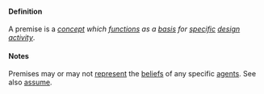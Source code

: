 #### Definition

A premise is a *[concept](https://github.com/gcassel/Modular-Organization-Terminology/blob/master/terms/concept.md) which [functions](https://github.com/gcassel/Modular-Organization-Terminology/blob/master/terms/function.md) as a [basis](https://github.com/gcassel/Modular-Organization-Terminology/blob/master/terms/base.md) for [specific](https://github.com/gcassel/Modular-Organization-Terminology/blob/master/terms/specific.md) [design](https://github.com/gcassel/Modular-Organization-Terminology/blob/master/terms/design.md) [activity](https://github.com/gcassel/Modular-Organization-Terminology/blob/master/terms/activity.md)*.

#### Notes

Premises may or may not [represent](https://github.com/gcassel/Modular-Organization-Terminology/blob/master/terms/represent.md) the [beliefs](https://github.com/gcassel/Modular-Organization-Terminology/blob/master/terms/belief.md) of any specific [agents](https://github.com/gcassel/Modular-Organization-Terminology/blob/master/terms/agent.md).  See also [assume](https://github.com/gcassel/Modular-Organization-Terminology/blob/master/terms/assume.md).
